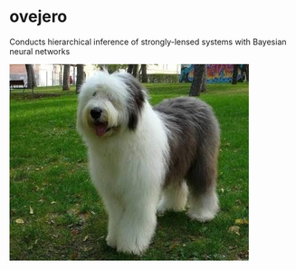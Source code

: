 # ovejero
Conducts hierarchical inference of strongly-lensed systems with Bayesian neural networks

![ovejero](ovjero.jpg)
